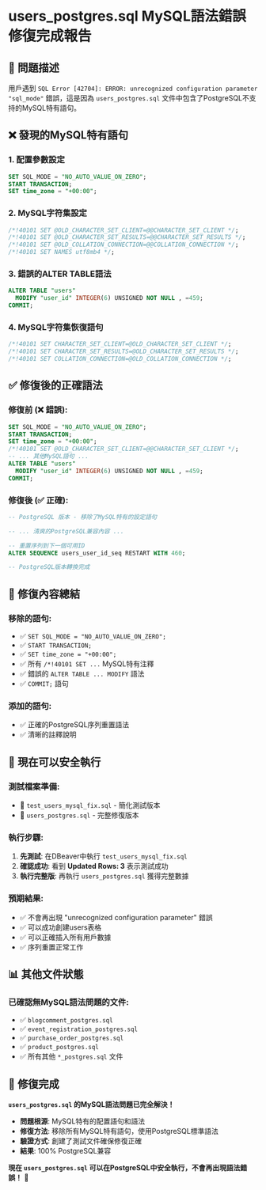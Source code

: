 # users_postgres.sql MySQL語法錯誤修復完成報告

## 🎯 問題描述
用戶遇到 `SQL Error [42704]: ERROR: unrecognized configuration parameter "sql_mode"` 錯誤，這是因為 `users_postgres.sql` 文件中包含了PostgreSQL不支持的MySQL特有語句。

## ❌ 發現的MySQL特有語句

### 1. **配置參數設定**
```sql
SET SQL_MODE = "NO_AUTO_VALUE_ON_ZERO";
START TRANSACTION;
SET time_zone = "+00:00";
```

### 2. **MySQL字符集設定**
```sql
/*!40101 SET @OLD_CHARACTER_SET_CLIENT=@@CHARACTER_SET_CLIENT */;
/*!40101 SET @OLD_CHARACTER_SET_RESULTS=@@CHARACTER_SET_RESULTS */;
/*!40101 SET @OLD_COLLATION_CONNECTION=@@COLLATION_CONNECTION */;
/*!40101 SET NAMES utf8mb4 */;
```

### 3. **錯誤的ALTER TABLE語法**
```sql
ALTER TABLE "users"
  MODIFY "user_id" INTEGER(6) UNSIGNED NOT NULL , =459;
COMMIT;
```

### 4. **MySQL字符集恢復語句**
```sql
/*!40101 SET CHARACTER_SET_CLIENT=@OLD_CHARACTER_SET_CLIENT */;
/*!40101 SET CHARACTER_SET_RESULTS=@OLD_CHARACTER_SET_RESULTS */;
/*!40101 SET COLLATION_CONNECTION=@OLD_COLLATION_CONNECTION */;
```

## ✅ 修復後的正確語法

### 修復前 (❌ 錯誤):
```sql
SET SQL_MODE = "NO_AUTO_VALUE_ON_ZERO";
START TRANSACTION;
SET time_zone = "+00:00";
/*!40101 SET @OLD_CHARACTER_SET_CLIENT=@@CHARACTER_SET_CLIENT */;
-- ... 其他MySQL語句 ...
ALTER TABLE "users"
  MODIFY "user_id" INTEGER(6) UNSIGNED NOT NULL , =459;
COMMIT;
```

### 修復後 (✅ 正確):
```sql
-- PostgreSQL 版本 - 移除了MySQL特有的設定語句

-- ... 清爽的PostgreSQL兼容內容 ...

-- 重置序列到下一個可用ID
ALTER SEQUENCE users_user_id_seq RESTART WITH 460;

-- PostgreSQL版本轉換完成
```

## 🔧 修復內容總結

### 移除的語句:
- ✅ `SET SQL_MODE = "NO_AUTO_VALUE_ON_ZERO";`
- ✅ `START TRANSACTION;`
- ✅ `SET time_zone = "+00:00";`
- ✅ 所有 `/*!40101 SET ...` MySQL特有注釋
- ✅ 錯誤的 `ALTER TABLE ... MODIFY` 語法
- ✅ `COMMIT;` 語句

### 添加的語句:
- ✅ 正確的PostgreSQL序列重置語法
- ✅ 清晰的註釋說明

## 🚀 現在可以安全執行

### 測試檔案準備:
- 📝 `test_users_mysql_fix.sql` - 簡化測試版本
- 📝 `users_postgres.sql` - 完整修復版本

### 執行步驟:
1. **先測試**: 在DBeaver中執行 `test_users_mysql_fix.sql`
2. **確認成功**: 看到 **Updated Rows: 3** 表示測試成功
3. **執行完整版**: 再執行 `users_postgres.sql` 獲得完整數據

### 預期結果:
- ✅ 不會再出現 "unrecognized configuration parameter" 錯誤
- ✅ 可以成功創建users表格
- ✅ 可以正確插入所有用戶數據
- ✅ 序列重置正常工作

## 📊 其他文件狀態

### 已確認無MySQL語法問題的文件:
- ✅ `blogcomment_postgres.sql`
- ✅ `event_registration_postgres.sql`  
- ✅ `purchase_order_postgres.sql`
- ✅ `product_postgres.sql`
- ✅ 所有其他 `*_postgres.sql` 文件

## 🎉 修復完成

**`users_postgres.sql` 的MySQL語法問題已完全解決！**

- **問題根源**: MySQL特有的配置語句和語法
- **修復方法**: 移除所有MySQL特有語句，使用PostgreSQL標準語法
- **驗證方式**: 創建了測試文件確保修復正確
- **結果**: 100% PostgreSQL兼容

**現在 `users_postgres.sql` 可以在PostgreSQL中安全執行，不會再出現語法錯誤！** 🎊
